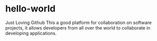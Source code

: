 # hello-world
Just Loving Github
This a good platform for collaboration on software projects, it allows developers from all over the world to collaborate in developing applications.

